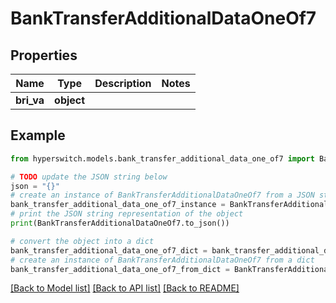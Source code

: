 # BankTransferAdditionalDataOneOf7


## Properties

Name | Type | Description | Notes
------------ | ------------- | ------------- | -------------
**bri_va** | **object** |  | 

## Example

```python
from hyperswitch.models.bank_transfer_additional_data_one_of7 import BankTransferAdditionalDataOneOf7

# TODO update the JSON string below
json = "{}"
# create an instance of BankTransferAdditionalDataOneOf7 from a JSON string
bank_transfer_additional_data_one_of7_instance = BankTransferAdditionalDataOneOf7.from_json(json)
# print the JSON string representation of the object
print(BankTransferAdditionalDataOneOf7.to_json())

# convert the object into a dict
bank_transfer_additional_data_one_of7_dict = bank_transfer_additional_data_one_of7_instance.to_dict()
# create an instance of BankTransferAdditionalDataOneOf7 from a dict
bank_transfer_additional_data_one_of7_from_dict = BankTransferAdditionalDataOneOf7.from_dict(bank_transfer_additional_data_one_of7_dict)
```
[[Back to Model list]](../README.md#documentation-for-models) [[Back to API list]](../README.md#documentation-for-api-endpoints) [[Back to README]](../README.md)


